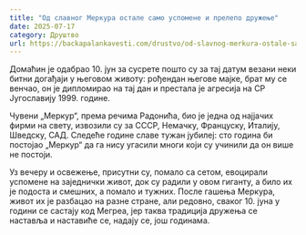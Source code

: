 ```yaml
---
title: "Од славног Меркура остале само успомене и прелепо дружење"
date: 2025-07-17
category: Друштво
url: https://backapalankavesti.com/drustvo/od-slavnog-merkura-ostale-samo-uspomene-i-prelepo-druzenje/
---
```


Домаћин је одабрао 10. јун за сусрете пошто су за тај датум везани неки битни догађаји у његовом животу: рођендан његове мајке, брат му се венчао, он је дипломирао на тај дан и престала је агресија на СР Југославију 1999. године.

Чувени „Меркур“, према речима Радонића, био је једна од најјачих фирми на свету, извозили су за СССР, Немачку, Француску, Италију, Шведску, САД. Следеће године славе тужан јубилеј: сто година би постојао „Меркур“ да га нису угасили многи који су учинили да он више не постоји.

Уз вечеру и освежење, присутни су, помало са сетом, евоцирали успомене на заједнички живот, док су радили у овом гиганту, а било их је подоста и смешних, а помало и тужних. После гашења Меркура, живот их је разбацао на разне стране, али редовно, сваког 10. јуна у години се састају код Мегреа, јер таква традиција дружења се наставља и наставиће се, надају се, још годинама.
